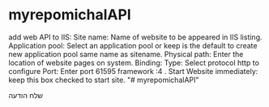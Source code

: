 # myrepomichalAPI

 add web API  to IIS:
Site name: Name of website to be appeared in IIS listing.
Application pool: Select an application pool or keep is the default to create new application pool same name as sitename.
Physical path: Enter the location of website pages on system.
Binding:
Type: Select protocol http to configure
Port: Enter port 61595  framework :4 .
Start Website immediately: keep this box checked to start site.
"# myrepomichalAPI" ‏


שלח הודעה

